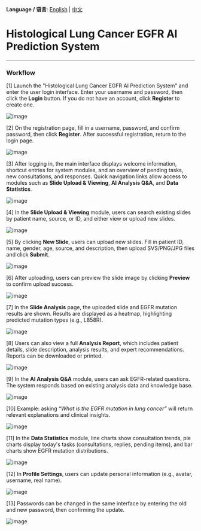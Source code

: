 **Language / 语言**: [English](README.md) | [中文](README.zh.md)


# Histological Lung Cancer EGFR AI Prediction System  

---

### Workflow  

[1] Launch the "Histological Lung Cancer EGFR AI Prediction System" and enter the user login interface. Enter your username and password, then click the **Login** button. If you do not have an account, click **Register** to create one.  

![image](assets/fig1.png)  

[2] On the registration page, fill in a username, password, and confirm password, then click **Register**. After successful registration, return to the login page.  

![image](assets/fig2.png)  

[3] After logging in, the main interface displays welcome information, shortcut entries for system modules, and an overview of pending tasks, new consultations, and responses. Quick navigation links allow access to modules such as **Slide Upload & Viewing**, **AI Analysis Q&A**, and **Data Statistics**.  

![image](assets/fig3.png)  

[4] In the **Slide Upload & Viewing** module, users can search existing slides by patient name, source, or ID, and either view or upload new slides.  

![image](assets/fig4.png)  

[5] By clicking **New Slide**, users can upload new slides. Fill in patient ID, name, gender, age, source, and description, then upload SVS/PNG/JPG files and click **Submit**.  

![image](assets/fig5.png)  

[6] After uploading, users can preview the slide image by clicking **Preview** to confirm upload success.  

![image](assets/fig6.png)  

[7] In the **Slide Analysis** page, the uploaded slide and EGFR mutation results are shown. Results are displayed as a heatmap, highlighting predicted mutation types (e.g., L858R).  

![image](assets/fig7.png)  

[8] Users can also view a full **Analysis Report**, which includes patient details, slide description, analysis results, and expert recommendations. Reports can be downloaded or printed.  

![image](assets/fig8.png)  

[9] In the **AI Analysis Q&A** module, users can ask EGFR-related questions. The system responds based on existing analysis data and knowledge base.  

![image](assets/fig9.png)  

[10] Example: asking *“What is the EGFR mutation in lung cancer”* will return relevant explanations and clinical insights.  

![image](assets/fig10.png)  

[11] In the **Data Statistics** module, line charts show consultation trends, pie charts display today's tasks (consultations, replies, pending items), and bar charts show EGFR mutation distributions.  

![image](assets/fig11.png)  

[12] In **Profile Settings**, users can update personal information (e.g., avatar, username, real name).  

![image](assets/fig12.png)  

[13] Passwords can be changed in the same interface by entering the old and new password, then confirming the update.  

![image](assets/fig13.png)  


